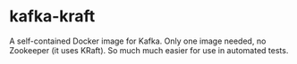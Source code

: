 # kafka-kraft

A self-contained Docker image for Kafka. Only one image needed, no Zookeeper (it uses KRaft). So much much easier for use in automated tests.
